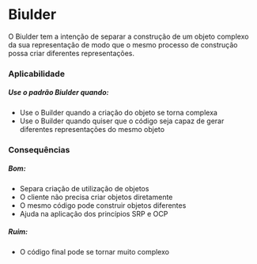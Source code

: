 # Biulder

O Biulder tem a intenção de separar a construção de um objeto complexo da sua representação de modo que o mesmo processo de construção possa criar diferentes representações.

### Aplicabilidade

##### Use o padrão Biulder quando:

* Use o Builder quando a criação do objeto se torna complexa
* Use o Builder quando quiser que o código seja capaz de gerar diferentes representações do mesmo objeto
### Consequências

##### Bom:

* Separa criação de utilização de objetos
* O cliente não precisa criar objetos diretamente
* O mesmo código pode construir objetos diferentes
* Ajuda na aplicação dos princípios SRP e OCP

##### Ruim:

* O código final pode se tornar muito complexo